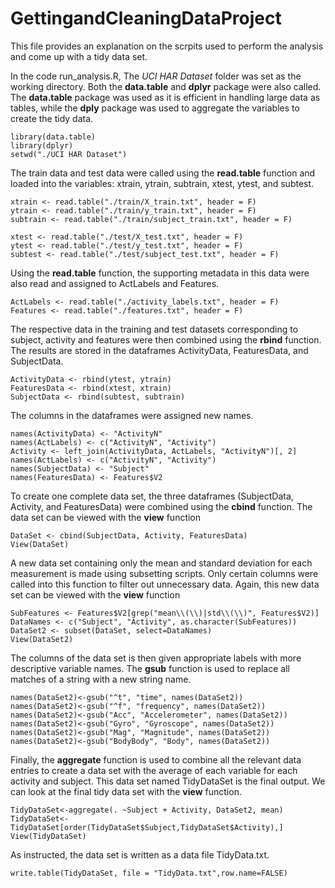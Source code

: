 # GettingandCleaningDataProject
This file provides an explanation on the scrpits used to perform the analysis and come up with a tidy data set.

In the code run_analysis.R, The *UCI HAR Dataset* folder was set as the working directory. Both the **data.table** and **dplyr** package were also called. The **data.table** package was used as it is efficient in handling large data as tables, while the **dply** package was used to aggregate the variables to create the tidy data.
 
    library(data.table)
    library(dplyr)
    setwd("./UCI HAR Dataset")

The train data and test data were called using the **read.table** function and loaded into the variables: xtrain, ytrain, subtrain, xtest, ytest, and subtest.

    xtrain <- read.table("./train/X_train.txt", header = F)
    ytrain <- read.table("./train/y_train.txt", header = F)
    subtrain <- read.table("./train/subject_train.txt", header = F)
    
    xtest <- read.table("./test/X_test.txt", header = F)
    ytest <- read.table("./test/y_test.txt", header = F)
    subtest <- read.table("./test/subject_test.txt", header = F)

Using the **read.table** function, the supporting metadata in this data were also read and assigned to ActLabels and Features.

    ActLabels <- read.table("./activity_labels.txt", header = F)
    Features <- read.table("./features.txt", header = F)

The respective data in the training and test datasets corresponding to subject, activity and features were then combined using the **rbind** function. The results are stored in the dataframes ActivityData, FeaturesData, and SubjectData.

    ActivityData <- rbind(ytest, ytrain)
    FeaturesData <- rbind(xtest, xtrain)
    SubjectData <- rbind(subtest, subtrain)

The columns in the dataframes were assigned new names.

    names(ActivityData) <- "ActivityN"
    names(ActLabels) <- c("ActivityN", "Activity")
    Activity <- left_join(ActivityData, ActLabels, "ActivityN")[, 2]
    names(ActLabels) <- c("ActivityN", "Activity")
    names(SubjectData) <- "Subject"
    names(FeaturesData) <- Features$V2

To create one complete data set, the three dataframes (SubjectData, Activity, and FeaturesData) were combined using the **cbind** function. The data set can be viewed with the **view** function

    DataSet <- cbind(SubjectData, Activity, FeaturesData)
    View(DataSet)

A new data set containing only the mean and standard deviation for each measurement is made using subsetting scripts. Only certain columns were called into this function to filter out unnecessary data. Again, this new data set can be viewed with the **view** function

    SubFeatures <- Features$V2[grep("mean\\(\\)|std\\(\\)", Features$V2)]
    DataNames <- c("Subject", "Activity", as.character(SubFeatures))
    DataSet2 <- subset(DataSet, select=DataNames)
    View(DataSet2)
    
 The columns of the data set is then given appropriate labels with more descriptive variable names. The **gsub** function is used to replace all matches of a string with a new string name.
 
    names(DataSet2)<-gsub("^t", "time", names(DataSet2))
    names(DataSet2)<-gsub("^f", "frequency", names(DataSet2))
    names(DataSet2)<-gsub("Acc", "Accelerometer", names(DataSet2))
    names(DataSet2)<-gsub("Gyro", "Gyroscope", names(DataSet2))
    names(DataSet2)<-gsub("Mag", "Magnitude", names(DataSet2))
    names(DataSet2)<-gsub("BodyBody", "Body", names(DataSet2))
    
Finally, the **aggregate** function is used to combine all the relevant data entries to create a data set with the average of each variable for each activity and subject. This data set named TidyDataSet is the final output. We can look at the final tidy data set with the **view** function. 

    TidyDataSet<-aggregate(. ~Subject + Activity, DataSet2, mean)
    TidyDataSet<-TidyDataSet[order(TidyDataSet$Subject,TidyDataSet$Activity),]
    View(TidyDataSet)

As instructed, the data set is written as a data file TidyData.txt.

    write.table(TidyDataSet, file = "TidyData.txt",row.name=FALSE)

